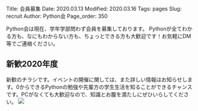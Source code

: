 Title: 会員募集
Date: 2020.03.13
Modified: 2020.03.16
Tags: pages
Slug: recruit
Author: Python会
Page_order: 350

Python会は現在、学年学部問わず会員を募集しております。
Pythonが全てわかる方も、なにもわからない方も、ちょっとできる方も大歓迎です！お気軽にDM等でご連絡ください。

## 新歓2020年度
新歓のチラシです。イベントの開催に関しては、また詳しい情報はお知らせします。0からできるPythonの勉強や先輩方の学生生活を知ることができるチャンスです。PCがなくても大歓迎なので、知識とお腹を満たしにぜひいらしてください。
![]({attach}images/recruit/shinkan2020.jpg)
